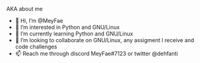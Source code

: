 
AKA about me
- 👋 Hi, I’m @MeyFae
- 👀 I’m interested in Python and GNU/Linux
- 🌱 I’m currently learning Python and GNU/Linux 
- 💞️ I’m looking to collaborate on GNU/Linux, any assigment I receive and code challenges 
- 📫 Reach me through discord MeyFae#7123 or twitter @dehfanti

<!---
MeyFae/MeyFae is a ✨ special ✨ repository because its `README.md` (this file) appears on your GitHub profile.
You can click the Preview link to take a look at your changes.
--->
